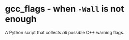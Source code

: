# gcc_flags - when `-Wall` is not enough

A Python script that collects *all* possible C++ warning flags.
